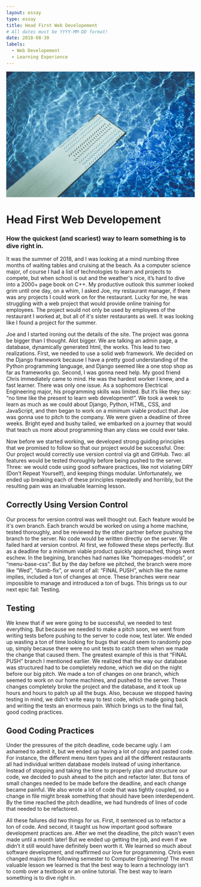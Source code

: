 ```yaml
---
layout: essay
type: essay
title: Head First Web Developement
# All dates must be YYYY-MM-DD format!
date: 2018-08-30
labels:
  - Web Developement
  - Learning Experience
---
```


<img class="ui tiny right spaced image" src="../images/Diving-Board.jpg">
<h1>Head First Web Developement</h1>
<h3>How the quickest (and scariest) way to learn something is to dive right in.</h3>

  It was the summer of 2018, and I was looking at a mind numbing three months of waiting tables and cruising at the beach. As a computer science major, of course I had a list of technologies to learn and projects to compete, but when school is out and the weather's nice, it’s hard to dive into a 2000+ page book on C++. My productive outlook this summer looked grim until one day, on a whim, I asked  Joe, my restaurant manager, if there was any projects I could work on for the restaurant. Lucky for me, he was struggling with a web project that would provide online training for employees. The project would not only be used by employees of the restaurant I worked at, but all of it's sister restaurants as well. It was looking like I found a project for the summer.

  Joe and I started ironing out the details of the site. The project was gonna be bigger than I thought. Alot bigger. We are talking an admin page, a database, dynamically generated html, the works. This lead to two realizations. First, we needed to use a solid web framework. We decided on the Django framework because I have a pretty good understanding of the Python programming language, and Django seemed like a one stop shop as far as frameworks go. Second, I was gonna need help. My good friend Chris immediately came to mind. He was the hardest worker I knew, and a fast learner. There was only one issue. As a sophomore Electrical Engineering major, his programming skills was limited. But it’s like they say: “no time like the present to learn web development!”. We took a week to learn as much as we could about Django, Python, HTML, CSS, and JavaScript, and then began to work on a minimum viable product that Joe was gonna use to pitch to the company. We were given a deadline of three weeks. Bright eyed and bushy tailed, we embarked on a journey that would that teach us more about programming than any class we could ever take.

  Now before we started working, we developed strong guiding principles that we promised to follow so that our project would be successful. One: Our project would correctly use version control via git and GitHub. Two: all features would be tested thoroughly before being pushed to the server. Three: we would code using good software practices, like not violating DRY (Don’t Repeat Yourself), and keeping things modular. Unfortunately, we ended up breaking each of these principles repeatedly and horribly, but the resulting pain was an invaluable learning lesson. 

## Correctly Using Version Control

  Our process for version control was well thought out. Each feature would be it's own branch. Each branch would be worked on using a home machine, tested thoroughly, and be reviewed by the other partner before pushing the branch to the server. No code would be written directly on the server. We failed hard at version control. At first, we followed these steps perfectly. But as a deadline for a minimum viable product quickly approached, things went eschew. In the begining, branches had names like “homepages-models”, or “menu-base-css”. But by the day before we pitched, the branch were more like “Wed”, “dumb-fix”, or worst of all: “FINAL PUSH”, which like the name implies, included a ton of changes at once. These branches were near impossible to manage and introduced a ton of bugs. This brings us to our next epic fail: Testing.

## Testing

  We knew that if we were going to be successful, we needed to test everything. But because we needed to make a pitch soon, we went from writing tests before pushing to the server to code now, test later. We ended up wasting a ton of time looking for bugs that would seem to randomly pop up, simply because there were no unit tests to catch them when we made the change that caused them. The greatest example of this is that “FINAL PUSH” branch I mentioned earlier. We realized that the way our database was structured had to be completely redone, which we did on the night before our big pitch. We made a ton of changes on one branch, which seemed to work on our home machines, and pushed to the server. These changes completely broke the project and the database, and it took up hours and hours to patch up all the bugs. Also, because we stopped having testing in mind, we didn’t write easy to test code, which made going back and writing the tests an enormous pain. Which brings us to the final fail, good coding practices.


## Good Coding Practices

  Under the pressures of the pitch deadline, code became ugly. I am ashamed to admit it, but we ended up having a lot of copy and pasted code. For instance, the different menu item types and all the different restaurants all had individual written database models instead of using inheritance. Instead of stopping and taking the time to properly plan and structure our code, we decided to push ahead to the pitch and refactor later. But tons of small changes needed to be made before the deadline, and each change became painful. We also wrote a lot of code that was tightly coupled, so a change in file might break something that should have been interdependent. By the time reached the pitch deadline, we had hundreds of lines of code that needed to be refactored.

  All these failures did two things for us. First, it sentenced us to refactor a ton of code. And second, it taught us how important good software development practices are. After we met the deadline, the pitch wasn't even made until a month later! But we ended up getting the job, and even if we didn’t it still would have definitely been worth it. We learned so much about software development, and reaffirmed our love for programming. Chris even changed majors the following semester to Computer Engineering! The most valuable lesson we learned is that the best way to learn a technology isn't to comb over a textbook or an online tutorial. The best way to learn something is to dive right in. 
